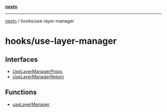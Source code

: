 [**nextn**](../../README.md)

***

[nextn](../../modules.md) / hooks/use-layer-manager

# hooks/use-layer-manager

## Interfaces

- [UseLayerManagerProps](interfaces/UseLayerManagerProps.md)
- [UseLayerManagerReturn](interfaces/UseLayerManagerReturn.md)

## Functions

- [useLayerManager](functions/useLayerManager.md)
